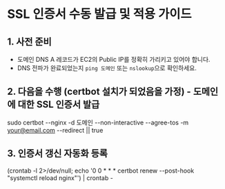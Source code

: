 # SSL 인증서 수동 발급 및 적용 가이드

## 1. 사전 준비

- 도메인 DNS A 레코드가 EC2의 Public IP를 정확히 가리키고 있어야 합니다.
- DNS 전파가 완료되었는지 `ping 도메인` 또는 `nslookup`으로 확인하세요.

## 2. 다음을 수행 (certbot 설치가 되었음을 가정) - 도메인에 대한 SSL 인증서 발급

sudo certbot --nginx -d 도메인 --non-interactive --agree-tos -m your@email.com --redirect || true

## 3. 인증서 갱신 자동화 등록

(crontab -l 2>/dev/null; echo '0 0 \* \* \* certbot renew --post-hook "systemctl reload nginx"') | crontab -
